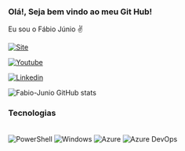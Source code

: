 ### Olá!, Seja bem vindo ao meu Git Hub!

Eu sou o Fábio Júnio ✌️ 

[![Site](https://img.shields.io/website?label=fabiojunio.com.br&style=for-the-badge&url=https://fabiojunio.com.br/)](https://fabiojunio.com.br)

[![Youtube](https://img.shields.io/badge/YouTube-FF0000?style=for-the-badge&logo=youtube&logoColor=white)](https://youtube.com)

[![Linkedin](https://img.shields.io/badge/LinkedIn-0077B5?style=for-the-badge&logo=linkedin&logoColor=white)](https://www.linkedin.com/in/fabiojuniosilva/)

![Fabio-Junio GitHub stats](https://github-readme-stats.vercel.app/api?username=fabio-junio&show_icons=true&theme=radical)

<!-- 
  Segue o link do youtube para criar os menus:
        https://github.com/anuraghazra/github-readme-stats
        Site para gerar os badges:
        https://dev.to/envoy_/150-badges-for-github-pnk
        Site para gerar emogi:
        https://emojipedia.org/victory-hand/
-->

### Tecnologias

<div style="display: inline_block"><br/>
  <img align="center" alt="PowerShell" src="https://img.shields.io/badge/Powershell-2CA5E0?style=for-the-badge&logo=powershell&logoColor=white" />
  <img align="center" alt="Windows" src="https://img.shields.io/badge/Windows-0078D6?style=for-the-badge&logo=windows&logoColor=white" />
  <img align="center" alt="Azure" src="https://img.shields.io/badge/microsoft%20azure-0089D6?style=for-the-badge&logo=microsoft-azure&logoColor=white" />
  <img align="center" alt="Azure DevOps" src="https://img.shields.io/badge/Azure_DevOps-0078D7?style=for-the-badge&logo=azure-devops&logoColor=white" />
  
</div>

